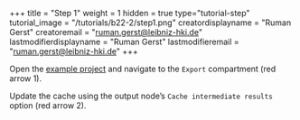 +++
title = "Step 1"
weight = 1
hidden = true
type="tutorial-step"
tutorial_image = "/tutorials/b22-2/step1.png"
creatordisplayname = "Ruman Gerst"
creatoremail = "ruman.gerst@leibniz-hki.de"
lastmodifierdisplayname = "Ruman Gerst"
lastmodifieremail = "ruman.gerst@leibniz-hki.de"
+++

Open the [example project](/tutorials/b22-2/Tutorial_B22-2.zip) and navigate to the `Export` compartment (red arrow 1).

Update the cache using the output node’s `Cache intermediate results` option (red arrow 2).
